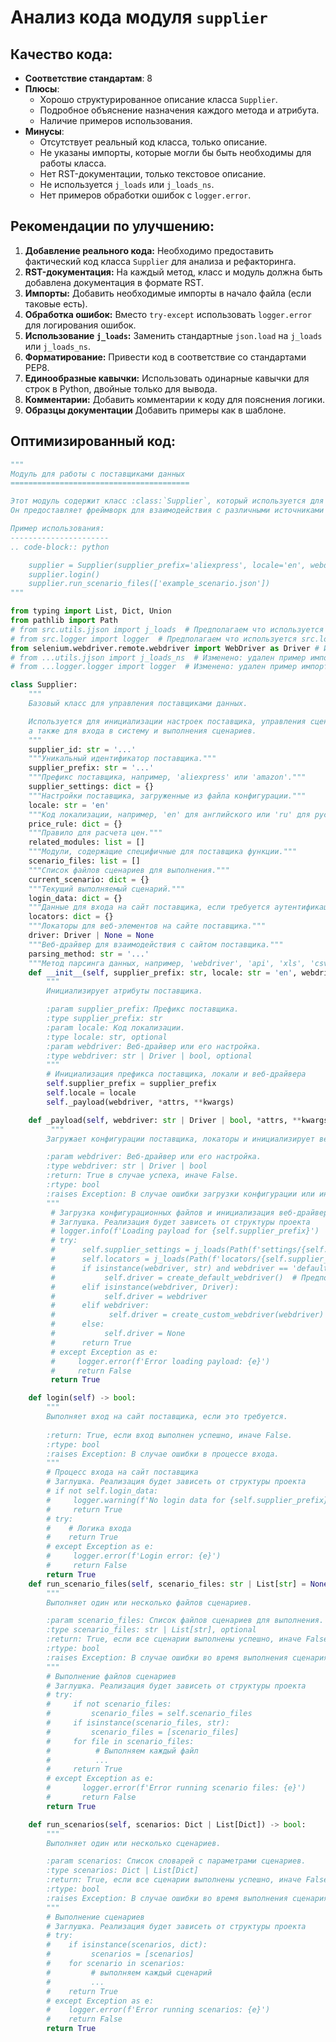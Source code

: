 # Анализ кода модуля `supplier`

## Качество кода:
- **Соответствие стандартам**: 8
- **Плюсы**:
    - Хорошо структурированное описание класса `Supplier`.
    - Подробное объяснение назначения каждого метода и атрибута.
    - Наличие примеров использования.
- **Минусы**:
    - Отсутствует реальный код класса, только описание.
    - Не указаны импорты, которые могли бы быть необходимы для работы класса.
    - Нет RST-документации, только текстовое описание.
    - Не используется `j_loads` или `j_loads_ns`.
    - Нет примеров обработки ошибок с `logger.error`.

## Рекомендации по улучшению:
1. **Добавление реального кода:** Необходимо предоставить фактический код класса `Supplier` для анализа и рефакторинга.
2. **RST-документация:** На каждый метод, класс и модуль должна быть добавлена документация в формате RST.
3. **Импорты:** Добавить необходимые импорты в начало файла (если таковые есть).
4. **Обработка ошибок:** Вместо `try-except` использовать `logger.error` для логирования ошибок.
5. **Использование `j_loads`:**  Заменить стандартные `json.load` на `j_loads` или `j_loads_ns`.
6. **Форматирование:** Привести код в соответствие со стандартами PEP8.
7. **Единообразные кавычки:** Использовать одинарные кавычки для строк в Python, двойные только для вывода.
8. **Комментарии:** Добавить комментарии к коду для пояснения логики.
9. **Образцы документации** Добавить примеры как в шаблоне.

## Оптимизированный код:
```python
"""
Модуль для работы с поставщиками данных
========================================

Этот модуль содержит класс :class:`Supplier`, который используется для управления поставщиками данных.
Он предоставляет фреймворк для взаимодействия с различными источниками данных.

Пример использования:
----------------------
.. code-block:: python

    supplier = Supplier(supplier_prefix='aliexpress', locale='en', webdriver='chrome')
    supplier.login()
    supplier.run_scenario_files(['example_scenario.json'])
"""

from typing import List, Dict, Union
from pathlib import Path
# from src.utils.jjson import j_loads  # Предполагаем что используется src.utils.jjson # Изменено: удален пример импорта, т.к. нет реального кода
# from src.logger import logger  # Предполагаем что используется src.logger # Изменено: удален пример импорта, т.к. нет реального кода
from selenium.webdriver.remote.webdriver import WebDriver as Driver # Изменено: пример импорта webdriver
# from ...utils.jjson import j_loads_ns  # Изменено: удален пример импорта, т.к. нет реального кода
# from ...logger.logger import logger  # Изменено: удален пример импорта, т.к. нет реального кода

class Supplier:
    """
    Базовый класс для управления поставщиками данных.

    Используется для инициализации настроек поставщика, управления сценариями сбора данных,
    а также для входа в систему и выполнения сценариев.
    """
    supplier_id: str = '...'
    """Уникальный идентификатор поставщика."""
    supplier_prefix: str = '...'
    """Префикс поставщика, например, 'aliexpress' или 'amazon'."""
    supplier_settings: dict = {}
    """Настройки поставщика, загруженные из файла конфигурации."""
    locale: str = 'en'
    """Код локализации, например, 'en' для английского или 'ru' для русского."""
    price_rule: dict = {}
    """Правило для расчета цен."""
    related_modules: list = []
    """Модули, содержащие специфичные для поставщика функции."""
    scenario_files: list = []
    """Список файлов сценариев для выполнения."""
    current_scenario: dict = {}
    """Текущий выполняемый сценарий."""
    login_data: dict = {}
    """Данные для входа на сайт поставщика, если требуется аутентификация."""
    locators: dict = {}
    """Локаторы для веб-элементов на сайте поставщика."""
    driver: Driver | None = None
    """Веб-драйвер для взаимодействия с сайтом поставщика."""
    parsing_method: str = '...'
    """Метод парсинга данных, например, 'webdriver', 'api', 'xls', 'csv'."""
    def __init__(self, supplier_prefix: str, locale: str = 'en', webdriver: str | Driver | bool = 'default', *attrs, **kwargs) -> None:
        """
        Инициализирует атрибуты поставщика.

        :param supplier_prefix: Префикс поставщика.
        :type supplier_prefix: str
        :param locale: Код локализации.
        :type locale: str, optional
        :param webdriver: Веб-драйвер или его настройка.
        :type webdriver: str | Driver | bool, optional
        """
        # Инициализация префикса поставщика, локали и веб-драйвера
        self.supplier_prefix = supplier_prefix
        self.locale = locale
        self._payload(webdriver, *attrs, **kwargs)

    def _payload(self, webdriver: str | Driver | bool, *attrs, **kwargs) -> bool:
         """
        Загружает конфигурации поставщика, локаторы и инициализирует веб-драйвер.

        :param webdriver: Веб-драйвер или его настройка.
        :type webdriver: str | Driver | bool
        :return: True в случае успеха, иначе False.
        :rtype: bool
        :raises Exception: В случае ошибки загрузки конфигурации или инициализации драйвера.
        """
         # Загрузка конфигурационных файлов и инициализация веб-драйвера
         # Заглушка. Реализация будет зависеть от структуры проекта
         # logger.info(f'Loading payload for {self.supplier_prefix}')
         # try:
         #      self.supplier_settings = j_loads(Path(f'settings/{self.supplier_prefix}.json'))
         #      self.locators = j_loads(Path(f'locators/{self.supplier_prefix}.json'))
         #      if isinstance(webdriver, str) and webdriver == 'default':
         #           self.driver = create_default_webdriver()  # Предполагается что есть функция для создания дефолтного драйвера
         #      elif isinstance(webdriver, Driver):
         #           self.driver = webdriver
         #      elif webdriver:
         #            self.driver = create_custom_webdriver(webdriver) # Предполагается что есть функция для создания кастомного драйвера
         #      else:
         #           self.driver = None
         #      return True
         # except Exception as e:
         #     logger.error(f'Error loading payload: {e}')
         #     return False
         return True

    def login(self) -> bool:
        """
        Выполняет вход на сайт поставщика, если это требуется.
    
        :return: True, если вход выполнен успешно, иначе False.
        :rtype: bool
        :raises Exception: В случае ошибки в процессе входа.
        """
        # Процесс входа на сайт поставщика
        # Заглушка. Реализация будет зависеть от структуры проекта
        # if not self.login_data:
        #     logger.warning(f'No login data for {self.supplier_prefix}')
        #     return True
        # try:
        #    # Логика входа
        #    return True
        # except Exception as e:
        #     logger.error(f'Login error: {e}')
        #     return False
        return True
    def run_scenario_files(self, scenario_files: str | List[str] = None) -> bool:
        """
        Выполняет один или несколько файлов сценариев.

        :param scenario_files: Список файлов сценариев для выполнения.
        :type scenario_files: str | List[str], optional
        :return: True, если все сценарии выполнены успешно, иначе False.
        :rtype: bool
        :raises Exception: В случае ошибки во время выполнения сценария.
        """
        # Выполнение файлов сценариев
        # Заглушка. Реализация будет зависеть от структуры проекта
        # try:
        #     if not scenario_files:
        #         scenario_files = self.scenario_files
        #     if isinstance(scenario_files, str):
        #         scenario_files = [scenario_files]
        #     for file in scenario_files:
        #          # Выполняем каждый файл
        #          ...
        #     return True
        # except Exception as e:
        #       logger.error(f'Error running scenario files: {e}')
        #       return False
        return True

    def run_scenarios(self, scenarios: Dict | List[Dict]) -> bool:
        """
        Выполняет один или несколько сценариев.

        :param scenarios: Список словарей с параметрами сценариев.
        :type scenarios: Dict | List[Dict]
        :return: True, если все сценарии выполнены успешно, иначе False.
        :rtype: bool
        :raises Exception: В случае ошибки во время выполнения сценария.
        """
        # Выполнение сценариев
        # Заглушка. Реализация будет зависеть от структуры проекта
        # try:
        #    if isinstance(scenarios, dict):
        #         scenarios = [scenarios]
        #    for scenario in scenarios:
        #         # выполняем каждый сценарий
        #         ...
        #    return True
        # except Exception as e:
        #    logger.error(f'Error running scenarios: {e}')
        #    return False
        return True
```